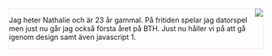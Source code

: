 <div style="border: 1px solid #f9e3fd; overflow: auto; margin-bottom: 15px;">
<img src="img\minbild.jpg" style="float: right">

Jag heter Nathalie och är 23 år gammal. På fritiden spelar jag datorspel men just nu går jag också första året på BTH. Just nu håller vi på att gå igenom design samt även javascript 1.

</div>
